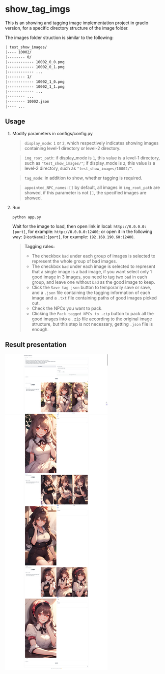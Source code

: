 # show_tag_imgs
This is an showing and tagging image implementation project in gradio version, for a specific directory structure of the image folder.

The images folder struction is similar to the following:
```
| test_show_images/
|---- 10002/
|-------- 0/
|------------ 10002_0_0.png
|------------ 10002_0_1.png
|------------ ...
|-------- 1/
|------------ 10002_1_0.png
|------------ 10002_1_1.png
|------------ ...
|-------- ...
|-------- 10002.json
|---- ...
```

## Usage
1. Modify parameters in configs/config.py
    > ```display_mode```: ```1``` or ```2```, which respectively indicates showing images containing level-1 directory or level-2 directory.

    > ```img_root_path```: if display_mode is ```1```, this value is a level-1 directory, such as ```"test_show_images/"```; if display_mode is ```2```, this value is a level-2 directory, such as ```"test_show_images/10002/"```.

    > ```tag_mode```: in addition to show, whether tagging is required.

    > ```appointed_NPC_names```: ```[]``` by default, all images in ```img_root_path``` are showed, if this parameter is not ```[]```, the specified images are showed.

2. Run
    ```
    python app.py
    ```
    Wait for the image to load, then open link in local: ```http://0.0.0.0:[port]```, for example: ```http://0.0.0.0:12400```; or open it in the following way: ```[HostName]:[port]```, for example: ```192.168.190.60:12400```.
    
    > **Tagging rules:**
    > - The checkbox ```bad``` under each group of images is selected to represent the whole group of bad images.
    > - The checkbox ```bad``` under each image is selected to represent that a single image is a bad image, if you want select only 1 good image in 3 images, you need to tag two ```bad``` in each group, and leave one without ```bad``` as the good image to keep.
    > - Click the ```Save tag json``` button to temporarily save or save, and a ```.json``` file containing the tagging information of each image and a ```.txt``` file containing paths of good images picked out.
    > - Check the NPCs you want to pack.
    > - Clicking the ```Pack tagged NPCs to .zip``` button to pack all the good images into a ```.zip``` file according to the original image structure, but this step is not necessary, getting ```.json``` file is enough.

## Result presentation
![demo.jpeg](demo_images/demo.jpeg)
